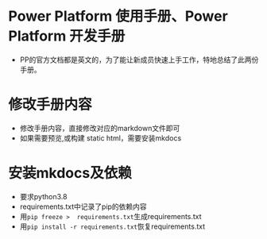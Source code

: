 # Power Platform 使用手册、Power Platform 开发手册
+ PP的官方文档都是英文的，为了能让新成员快速上手工作，特地总结了此两份手册。

# 修改手册内容
+ 修改手册内容，直接修改对应的markdown文件即可
+ 如果需要预览,或构建 static html，需要安装mkdocs

# 安装mkdocs及依赖
+ 要求python3.8
+ requirements.txt中记录了pip的依赖内容
+ 用`pip freeze >  requirements.txt`生成requirements.txt
+ 用`pip install -r requirements.txt`恢复requirements.txt
